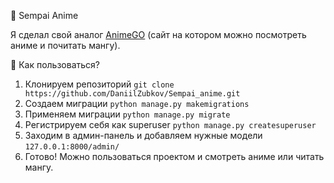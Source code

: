 🚀 Sempai Anime

<p>Я сделал свой аналог <a href="https://animego.club/">AnimeGO</a> (сайт на котором можно посмотреть аниме и почитать мангу).</p>

🤔 Как пользоваться?

1. Клонируем репозиторий `git clone https://github.com/DaniilZubkov/Sempai_anime.git`
2. Создаем миграции `python manage.py makemigrations`
3. Применяем миграции `python manage.py migrate`
4. Регистрируем себя как superuser `python manage.py createsuperuser`
5. Заходим в админ-панель и добавляем нужные модели `127.0.0.1:8000/admin/`
6. Готово! Можно пользоваться проектом и смотреть аниме или читать мангу.
